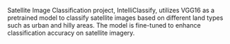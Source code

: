 Satellite Image Classification project, IntelliClassify, utilizes VGG16 as a pretrained model to classify satellite images based on different land types such as urban and hilly areas. The model is fine-tuned to enhance classification accuracy on satellite imagery.
